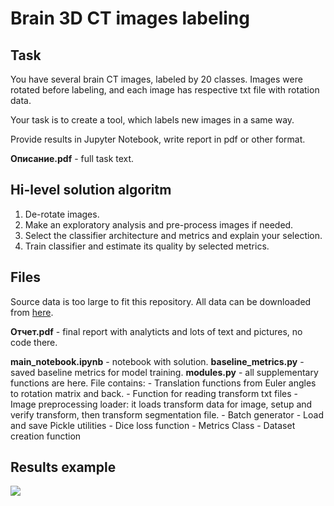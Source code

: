 # Brain 3D CT images labeling

## Task

You have several brain CT images, labeled by 20 classes. Images were rotated before labeling, and each image has respective txt file with rotation data.

Your task is to create a tool, which labels new images in a same way.

Provide results in Jupyter Notebook, write report in pdf or other format.

**Описание.pdf** - full task text.


## Hi-level solution algoritm

1. De-rotate images.
2. Make an exploratory analysis and pre-process images if needed.
3. Select the classifier architecture and metrics and explain your selection.
4. Train classifier and estimate its quality by selected metrics.

## Files

Source data is too large to fit this repository. All data can be downloaded from [here](https://drive.google.com/drive/folders/1jfoFSAHDMd55cK-qsOhgETMjPngIzQ66?usp=sharing).

**Отчет.pdf** - final report with analyticts and lots of text and pictures, no code there.

**main_notebook.ipynb** - notebook with solution.
**baseline_metrics.py** - saved baseline metrics for model training.
**modules.py** - all supplementary functions are here. File contains:
	- Translation functions from Euler angles to rotation matrix and back. 
	- Function for reading transform txt files
	- Image preprocessing loader: it loads transform data for image, setup and verify transform, then transform segmentation file.
	- Batch generator
	- Load and save Pickle utilities
	- Dice loss function
	- Metrics Class
	- Dataset creation function

## Results example

<img src = "https://github.com/2326wz/Test_tasks/blob/master/Brain_CT_labeling/images/Capture.PNG?raw=true">



